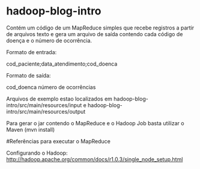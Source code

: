 hadoop-blog-intro
=================

Contém um código de um MapReduce simples que recebe registros a partir de arquivos texto e gera um arquivo de saída contendo
cada código de doença e o número de ocorrência.

Formato de entrada:

cod_paciente;data_atendimento;cod_doenca

Formato de saída:

cod_doenca <espaco> número de ocorrências

Arquivos de exemplo estao localizados em hadoop-blog-intro/src/main/resources/input e hadoop-blog-intro/src/main/resources/output

Para gerar o jar contendo o MapReduce e o Hadoop Job basta utilizar o Maven (mvn install)

#Referências para executar o MapReduce

Configurando o Hadoop: http://hadoop.apache.org/common/docs/r1.0.3/single_node_setup.html